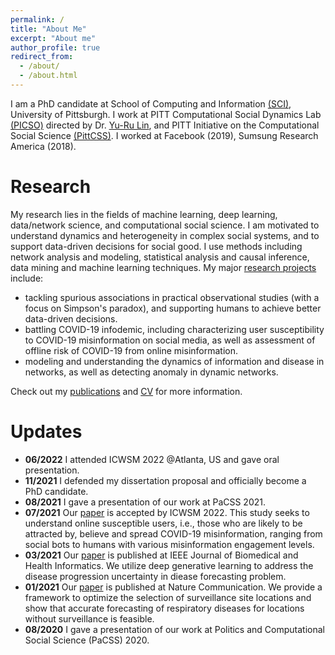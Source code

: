 ```yaml
---
permalink: /
title: "About Me"
excerpt: "About me"
author_profile: true
redirect_from: 
  - /about/
  - /about.html
---
```


I am a PhD candidate at School of Computing and Information [(SCI)](http://sci.pitt.edu), University of Pittsburgh. I work at PITT Computational Social Dynamics Lab [(PICSO)](https://picsolab.github.io) directed by Dr. [Yu-Ru Lin](http://www.yurulin.com/index.html), and PITT Initiative on the Computational Social Science [(PittCSS)](https://pittcss.github.io). I worked at Facebook (2019), Sumsung Research America (2018). 

Research
======
My research lies in the fields of machine learning, deep learning, data/network science, and computational social science. I am motivated to understand dynamics and heterogeneity in complex social systems, and to support data-driven decisions for social good. I use methods including network analysis and modeling, statistical analysis and causal inference, data mining and machine learning techniques. My major [research projects](/research/) include:
- tackling spurious associations in practical observational studies (with a focus on Simpson's paradox), and supporting humans to achieve better data-driven decisions.
- battling COVID-19 infodemic, including characterizing user susceptibility to COVID-19 misinformation on social media, as well as assessment of offline risk of COVID-19 from online misinformation.
- modeling and understanding the dynamics of information and disease in networks, as well as detecting anomaly in dynamic networks.

Check out my [publications](/publications/) and [CV](/cv/) for more information.


Updates
======
- **06/2022** I attended ICWSM 2022 @Atlanta, US and gave oral presentation.
- **11/2021** I defended my dissertation proposal and officially become a PhD candidate.
- **08/2021** I gave a presentation of our work at PaCSS 2021.
- **07/2021** Our [paper](https://arxiv.org/abs/2109.09532) is accepted by ICWSM 2022. This study seeks to understand online susceptible users, i.e., those who are likely to be attracted by, believe and spread COVID-19 misinformation, ranging from social bots to humans with various misinformation engagement levels.
- **03/2021** Our [paper](https://ieeexplore.ieee.org/abstract/document/9132696) is published at IEEE Journal of Biomedical and Health Informatics. We utilize deep generative learning to address the disease progression uncertainty in diease forecasting problem.
- **01/2021** Our [paper](https://www.nature.com/articles/s41467-020-20399-3) is published at Nature Communication. We provide a framework to optimize the selection of surveillance site locations and show that accurate forecasting of respiratory diseases for locations without surveillance is feasible.
- **08/2020** I gave a presentation of our work at Politics and Computational Social Science (PaCSS) 2020.
